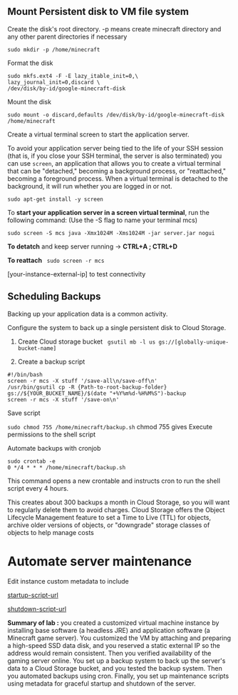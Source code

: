 ## Mount Persistent disk to VM file system

Create the disk's root directory. -p means create minecraft directory and any other parent directories if necessary

```
sudo mkdir -p /home/minecraft
```

Format the disk

```
sudo mkfs.ext4 -F -E lazy_itable_init=0,\
lazy_journal_init=0,discard \
/dev/disk/by-id/google-minecraft-disk

```

Mount the disk

```
sudo mount -o discard,defaults /dev/disk/by-id/google-minecraft-disk /home/minecraft

```

Create a virtual terminal screen to start the application server.

To avoid your application server being tied to the life of your SSH session (that is, if you close your SSH terminal, the server is also terminated) you can use ```screen```, an application that allows you to create a virtual terminal that can be "detached," becoming a background process, or "reattached," becoming a foreground process. When a virtual terminal is detached to the background, it will run whether you are logged in or not.

```
sudo apt-get install -y screen
```

To **start your application server in a screen virtual terminal**, run the following command: (Use the -S flag to name your terminal mcs)

```
sudo screen -S mcs java -Xmx1024M -Xms1024M -jar server.jar nogui
```

**To detatch** and keep server running -> **CTRL+A ; CTRL+D**

**To reattach** ``` sudo screen -r mcs```

[your-instance-external-ip] to test connectivity

## Scheduling Backups

Backing up your application data is a common activity. 

Configure the system to back up a single persistent disk to Cloud Storage.

1. Create Cloud storage bucket
``` gsutil mb -l us gs://[globally-unique-bucket-name]```

2. Create a backup script

```
#!/bin/bash
screen -r mcs -X stuff '/save-all\n/save-off\n'
/usr/bin/gsutil cp -R {Path-to-root-backup-folder} gs://${YOUR_BUCKET_NAME}/$(date "+%Y%m%d-%H%M%S")-backup
screen -r mcs -X stuff '/save-on\n'
```
Save script

```sudo chmod 755 /home/minecraft/backup.sh``` chmod 755 gives Execute permissions to the shell script 

Automate backups with cronjob


```
sudo crontab -e
0 */4 * * * /home/minecraft/backup.sh
``` 
This command opens a new crontable and instructs cron to run the shell script every 4 hours.

This creates about 300 backups a month in Cloud Storage, so you will want to regularly delete them to avoid charges. Cloud Storage offers the Object Lifecycle Management feature to set a Time to Live (TTL) for objects, archive older versions of objects, or "downgrade" storage classes of objects to help manage costs

# Automate server maintenance
Edit instance custom metadata to include

[startup-script-url](https://storage.googleapis.com/cloud-training/archinfra/mcserver/startup.sh)

[shutdown-script-url](https://storage.googleapis.com/cloud-training/archinfra/mcserver/shutdown.sh)

**Summary of lab :**  you created a customized virtual machine instance by installing base software (a headless JRE) and application software (a Minecraft game server). You customized the VM by attaching and preparing a high-speed SSD data disk, and you reserved a static external IP so the address would remain consistent. Then you verified availability of the gaming server online. You set up a backup system to back up the server's data to a Cloud Storage bucket, and you tested the backup system. Then you automated backups using cron. Finally, you set up maintenance scripts using metadata for graceful startup and shutdown of the server.
